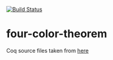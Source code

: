[![Build Status](https://travis-ci.org/stilesb/four-color-theorem.svg?branch=master)](https://travis-ci.org/stilesb/four-color-theorem)

# four-color-theorem

Coq source files taken from [here](https://goo.gl/y8Jo9Z)
